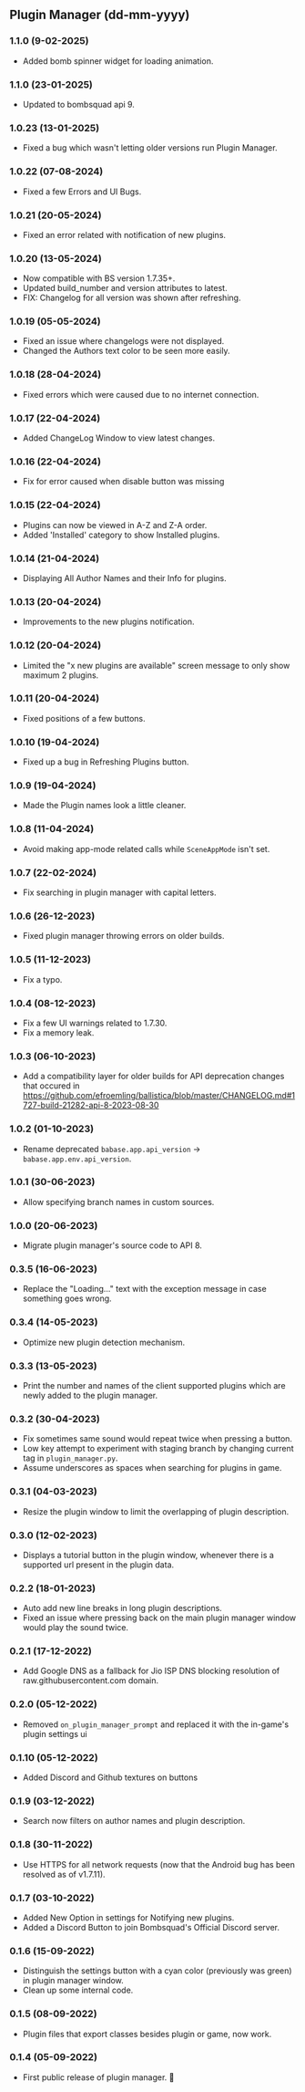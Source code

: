 ## Plugin Manager (dd-mm-yyyy)

### 1.1.0 (9-02-2025)

- Added bomb spinner widget for loading animation.
  
### 1.1.0 (23-01-2025)

- Updated to bombsquad api 9. 
  
### 1.0.23 (13-01-2025)

- Fixed a bug which wasn't letting older versions run Plugin Manager.
  
### 1.0.22 (07-08-2024)

- Fixed a few Errors and UI Bugs.

### 1.0.21 (20-05-2024)

- Fixed an error related with notification of new plugins.

### 1.0.20 (13-05-2024)

- Now compatible with BS version 1.7.35+.
- Updated build_number and version attributes to latest.
- FIX: Changelog for all version was shown after refreshing.

### 1.0.19 (05-05-2024)

- Fixed an issue where changelogs were not displayed.
- Changed the Authors text color to be seen more easily.

### 1.0.18 (28-04-2024)

- Fixed errors which were caused due to no internet connection.

### 1.0.17 (22-04-2024)

- Added ChangeLog Window to view latest changes.

### 1.0.16 (22-04-2024)

- Fix for error caused when disable button was missing

### 1.0.15 (22-04-2024)

- Plugins can now be viewed in A-Z and Z-A order.
- Added 'Installed' category to show Installed plugins.

### 1.0.14 (21-04-2024)

- Displaying All Author Names and their Info for plugins.

### 1.0.13 (20-04-2024)

- Improvements to the new plugins notification.

### 1.0.12 (20-04-2024)

- Limited the "x new plugins are available" screen message to only show maximum 2 plugins.

### 1.0.11 (20-04-2024)

- Fixed positions of a few buttons.

### 1.0.10 (19-04-2024)

- Fixed up a bug in Refreshing Plugins button.

### 1.0.9 (19-04-2024)

- Made the Plugin names look a little cleaner.

### 1.0.8 (11-04-2024)

- Avoid making app-mode related calls while `SceneAppMode` isn't set.

### 1.0.7 (22-02-2024)

- Fix searching in plugin manager with capital letters.

### 1.0.6 (26-12-2023)

- Fixed plugin manager throwing errors on older builds.

### 1.0.5 (11-12-2023)

- Fix a typo.

### 1.0.4 (08-12-2023)

- Fix a few UI warnings related to 1.7.30.
- Fix a memory leak.

### 1.0.3 (06-10-2023)

- Add a compatibility layer for older builds for API deprecation changes that occured in https://github.com/efroemling/ballistica/blob/master/CHANGELOG.md#1727-build-21282-api-8-2023-08-30

### 1.0.2 (01-10-2023)

- Rename deprecated `babase.app.api_version` -> `babase.app.env.api_version`.

### 1.0.1 (30-06-2023)

- Allow specifying branch names in custom sources.

### 1.0.0 (20-06-2023)

- Migrate plugin manager's source code to API 8.

### 0.3.5 (16-06-2023)

- Replace the "Loading..." text with the exception message in case something goes wrong.

### 0.3.4 (14-05-2023)

- Optimize new plugin detection mechanism.

### 0.3.3 (13-05-2023)

- Print the number and names of the client supported plugins which are newly added to the plugin manager.

### 0.3.2 (30-04-2023)

- Fix sometimes same sound would repeat twice when pressing a button.
- Low key attempt to experiment with staging branch by changing current tag in `plugin_manager.py`.
- Assume underscores as spaces when searching for plugins in game.

### 0.3.1 (04-03-2023)

- Resize the plugin window to limit the overlapping of plugin description.

### 0.3.0 (12-02-2023)

- Displays a tutorial button in the plugin window, whenever there is a supported url present in the plugin data.

### 0.2.2 (18-01-2023)

- Auto add new line breaks in long plugin descriptions.
- Fixed an issue where pressing back on the main plugin manager window would play the sound twice.

### 0.2.1 (17-12-2022)

- Add Google DNS as a fallback for Jio ISP DNS blocking resolution of raw.githubusercontent.com domain.

### 0.2.0 (05-12-2022)

- Removed `on_plugin_manager_prompt` and replaced it with the in-game's plugin settings ui

### 0.1.10 (05-12-2022)

- Added Discord and Github textures on buttons

### 0.1.9 (03-12-2022)

- Search now filters on author names and plugin description.

### 0.1.8 (30-11-2022)

- Use HTTPS for all network requests (now that the Android bug has been resolved as of v1.7.11).

### 0.1.7 (03-10-2022)

- Added New Option in settings for Notifying new plugins.
- Added a Discord Button to join Bombsquad's Official Discord server.


### 0.1.6 (15-09-2022)

- Distinguish the settings button with a cyan color (previously was green) in plugin manager window.
- Clean up some internal code.


### 0.1.5 (08-09-2022)

- Plugin files that export classes besides plugin or game, now work.

### 0.1.4 (05-09-2022)

- First public release of plugin manager. 🎉
